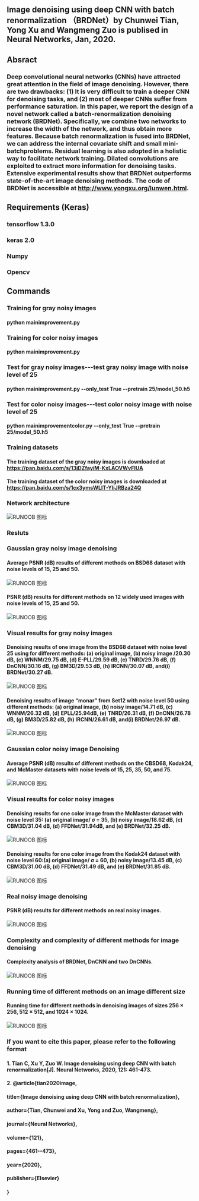 ## Image denoising using deep CNN with batch renormalization （BRDNet）by Chunwei Tian, Yong Xu and Wangmeng Zuo is publised in Neural Networks, Jan, 2020. 

## Absract
### Deep convolutional neural networks (CNNs) have attracted great attention in the field of image denoising. However, there are two drawbacks: (1) It is very difficult to train a deeper CNN for denoising tasks, and (2) most of deeper CNNs suffer from performance saturation. In this paper, we report the design of a novel network called a batch-renormalization denoising network (BRDNet). Specifically, we combine two networks to increase the width of the network, and thus obtain more features. Because batch renormalization is fused into BRDNet, we can address the internal covariate shift and small mini-batchproblems. Residual learning is also adopted in a holistic way to facilitate network training. Dilated convolutions are exploited to extract more information for denoising tasks. Extensive experimental results show that BRDNet outperforms state-of-the-art image denoising methods. The code of BRDNet is accessible at http://www.yongxu.org/lunwen.html.


## Requirements (Keras)
### tensorflow 1.3.0
### keras 2.0  
### Numpy 
### Opencv

## Commands
### Training for gray noisy images
#### python mainimprovement.py

### Training for color noisy images
#### python mainimprovement.py

### Test for gray noisy images---test gray noisy image with noise level of 25
#### python mainimprovement.py  --only_test True --pretrain 25/model_50.h5 

### Test for color noisy images---test color noisy image with noise level of 25
#### python mainimprovementcolor.py  --only_test True --pretrain 25/model_50.h5 

### Training datasets 
#### The  training dataset of the gray noisy images is downloaded at https://pan.baidu.com/s/13jDZfayiM-KxLAOVWvFlUA
#### The  training dataset of the color noisy images is downloaded at https://pan.baidu.com/s/1cx3ymsWLIT-YIiJRBza24Q

### Network architecture
![RUNOOB 图标](./result/1.png)

### Resluts
### Gaussian gray noisy image denoising
#### Average PSNR (dB) results of different methods on BSD68 dataset with noise levels of 15, 25 and 50.
![RUNOOB 图标](./result/2.png)
#### PSNR (dB) results for different methods on 12 widely used images with noise levels of 15, 25 and 50.
![RUNOOB 图标](./result/3.png)

### Visual results for gray noisy images
#### Denoising results of one image from the BSD68 dataset with noise level 25 using for different methods: (a) original image, (b) noisy image /20.30 dB, (c) WNNM/29.75 dB, (d) E-PLL/29.59 dB, (e) TNRD/29.76 dB, (f) DnCNN/30.16 dB, (g) BM3D/29.53 dB, (h) IRCNN/30.07 dB, and(i) BRDNet/30.27 dB.
![RUNOOB 图标](./result/4.png)
#### Denoising results of image “monar” from Set12 with noise level 50 using different methods: (a) original image, (b) noisy image/14.71 dB, (c) WNNM/26.32 dB, (d) EPLL/25.94dB, (e) TNRD/26.31 dB, (f) DnCNN/26.78 dB, (g) BM3D/25.82 dB, (h) IRCNN/26.61 dB, and(i) BRDNet/26.97 dB.
![RUNOOB 图标](./result/5.png)

### Gaussian color noisy image Denoising
#### Average PSNR (dB) results of different methods on the CBSD68, Kodak24, and McMaster datasets with noise levels of 15, 25, 35, 50, and 75.
![RUNOOB 图标](./result/6.png)

### Visual results for color noisy images
#### Denoising results for one color image from the McMaster dataset with noise level 35: (a) original image/ σ = 35, (b) noisy image/18.62 dB, (c) CBM3D/31.04 dB, (d) FFDNet/31.94dB, and (e) BRDNet/32.25 dB.
![RUNOOB 图标](./result/7.png)
#### Denoising results for one color image from the Kodak24 dataset with noise level 60:(a) original image/ σ = 60, (b) noisy image/13.45 dB, (c) CBM3D/31.00 dB, (d) FFDNet/31.49 dB, and (e) BRDNet/31.85 dB.
![RUNOOB 图标](./result/8.png)

### Real noisy image denoising
#### PSNR (dB) results for different methods on real noisy images.
![RUNOOB 图标](./result/9.png)

### Complexity and complexity of different methods for image denoising
#### Complexity analysis of BRDNet, DnCNN and two DnCNNs.
![RUNOOB 图标](./result/10.png)

### Running time of different methods on an image different size 
#### Running time for different methods in denoising images of sizes 256 × 256, 512 × 512, and 1024 × 1024.
![RUNOOB 图标](./result/11.png)

### If you want to cite this paper, please refer to the following format
#### 1. Tian C, Xu Y, Zuo W. Image denoising using deep CNN with batch renormalization[J]. Neural Networks, 2020, 121: 461-473.
#### 2. @article{tian2020image,
#### title={Image denoising using deep CNN with batch renormalization},
#### author={Tian, Chunwei and Xu, Yong and Zuo, Wangmeng},
#### journal={Neural Networks},
#### volume={121},
#### pages={461--473},
#### year={2020},
#### publisher={Elsevier}
#### }
####
####
####


